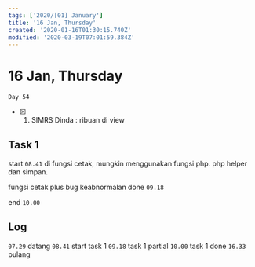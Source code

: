 ```yaml
---
tags: ['2020/[01] January']
title: '16 Jan, Thursday'
created: '2020-01-16T01:30:15.740Z'
modified: '2020-03-19T07:01:59.384Z'
---
```


# 16 Jan, Thursday

`Day 54`

- [X] 1. SIMRS Dinda : ribuan di view

## Task 1
start `08.41`
di fungsi cetak, mungkin menggunakan fungsi php. php helper
dan simpan.

fungsi cetak plus bug keabnormalan done `09.18`

end `10.00`

## Log
`07.29` datang
`08.41` start task 1
`09.18` task 1 partial
`10.00` task 1 done
`16.33` pulang
